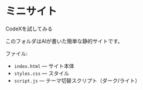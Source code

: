 #  ミニサイト
CodeXを試してみる

このフォルダはAIが書いた簡単な静的サイトです。

ファイル:

- `index.html` — サイト本体
- `styles.css` — スタイル
- `script.js` — テーマ切替スクリプト（ダーク/ライト）

